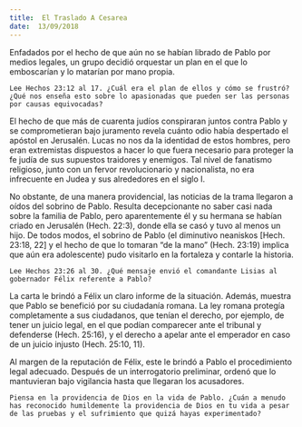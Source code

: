 ```yaml
---
title:  El Traslado A Cesarea
date:  13/09/2018
---
```


Enfadados por el hecho de que aún no se habían librado de Pablo por medios legales, un grupo decidió orquestar un plan en el que lo emboscarían y lo matarían por mano propia.

`Lee Hechos 23:12 al 17. ¿Cuál era el plan de ellos y cómo se frustró? ¿Qué nos enseña esto sobre lo apasionadas que pueden ser las personas por causas equivocadas?`

El hecho de que más de cuarenta judíos conspiraran juntos contra Pablo y se comprometieran bajo juramento revela cuánto odio había despertado el apóstol en Jerusalén. Lucas no nos da la identidad de estos hombres, pero eran extremistas dispuestos a hacer lo que fuera necesario para proteger la fe judía de sus supuestos traidores y enemigos. Tal nivel de fanatismo religioso, junto con un fervor revolucionario y nacionalista, no era infrecuente en Judea y sus alrededores en el siglo I.

No obstante, de una manera providencial, las noticias de la trama llegaron a oídos del sobrino de Pablo. Resulta decepcionante no saber casi nada sobre la familia de Pablo, pero aparentemente él y su hermana se habían criado en Jerusalén (Hech. 22:3), donde ella se casó y tuvo al menos un hijo. De todos modos, el sobrino de Pablo (el diminutivo neaniskos [Hech. 23:18, 22] y el hecho de que lo tomaran “de la mano” (Hech. 23:19) implica que aún era adolescente) pudo visitarlo en la fortaleza y contarle la historia.

`Lee Hechos 23:26 al 30. ¿Qué mensaje envió el comandante Lisias al gobernador Félix referente a Pablo?`

La carta le brindó a Félix un claro informe de la situación. Además, muestra que Pablo se benefició por su ciudadanía romana. La ley romana protegía completamente a sus ciudadanos, que tenían el derecho, por ejemplo, de tener un juicio legal, en el que podían comparecer ante el tribunal y defenderse (Hech. 25:16), y el derecho a apelar ante el emperador en caso de un juicio injusto (Hech. 25:10, 11).

Al margen de la reputación de Félix, este le brindó a Pablo el procedimiento legal adecuado. Después de un interrogatorio preliminar, ordenó que lo mantuvieran bajo vigilancia hasta que llegaran los acusadores.

`Piensa en la providencia de Dios en la vida de Pablo. ¿Cuán a menudo has reconocido humildemente la providencia de Dios en tu vida a pesar de las pruebas y el sufrimiento que quizá hayas experimentado?`